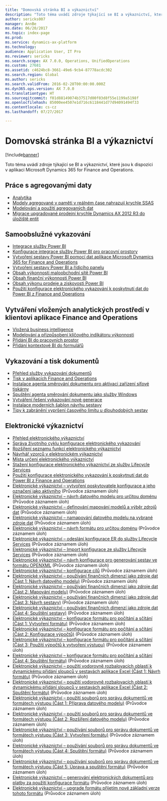 ```yaml
---
title: "Domovská stránka BI a výkaznictví"
description: "Toto téma uvádí zdroje týkající se BI a výkaznictví, které jsou k dispozici v aplikaci Microsoft Dynamics 365 for Finance and Operations."
author: sericks007
manager: AnnBe
ms.date: 06/20/2017
ms.topic: index-page
ms.prod: 
ms.service: dynamics-ax-platform
ms.technology: 
audience: Application User, IT Pro
ms.reviewer: sericks
ms.search.scope: AX 7.0.0, Operations, UnifiedOperations
ms.custom: 27681
ms.assetid: c4624bc8-3661-49e6-9cb4-87778acdc302
ms.search.region: Global
ms.author: sericks
ms.search.validFrom: 2016-02-28T00:00:00.000Z
ms.dyn365.ops.version: AX 7.0.0
ms.translationtype: HT
ms.sourcegitcommit: f01d88149074b37517d00f03d8f55e1199a5198f
ms.openlocfilehash: 85000ee4507e1d716c6118441d77d94091494f33
ms.contentlocale: cs-cz
ms.lasthandoff: 07/27/2017

---
```


# <a name="bi-amp-reporting-home-page"></a>Domovská stránka BI a výkaznictví

[!include[banner](../includes/banner.md)]


Toto téma uvádí zdroje týkající se BI a výkaznictví, které jsou k dispozici v aplikaci Microsoft Dynamics 365 for Finance and Operations. 

<a name="working-with-aggregate-data"></a>Práce s agregovanými daty
---------------------------

-   [Analytika](analytics.md)
-   [Modely agregované v paměti v reálném čase nahrazují krychle SSAS](..\migration-upgrade\in-memory-real-time-aggregate-models.md)
-   [Modelování a použití agregovaných dat](model-aggregate-data.md)
-   [Migrace upgradované prodejní krychle Dynamics AX 2012 R3 do úložiště entit](..\migration-upgrade\migrate-upgraded-cube-entity-store.md)

## <a name="self-service-reporting"></a>Samoobslužné vykazování
-   [Integrace služby Power BI](power-bi-integration.md)
-   [Konfigurace integrace služby Power BI pro pracovní prostory](configure-power-bi-integration.md)
-   [Vytvoření sestavy Power BI pomocí dat aplikace Microsoft Dynamics 365 for Finance and Operations](create-powerbi-report-data.md)
-   [Vytvoření sestavy Power BI a řídicího panelu](create-powerbi-report-dashboard.md)
-   [Obsah výkonnosti maloobchodní sítě Power BI](retail-channel-performance-dashboard-power-bi-data.md)
-   [Obsah finanční výkonnosti Power BI](financial-performance-power-bi-content-pack.md)
-   [Obsah výkonu prodeje a ziskovosti Power BI](sales-profitability-performance-content-pack.md)
-   [Použití konfigurace elektronického vykazování k poskytnutí dat do Power BI z Finance and Operations](general-electronic-reporting-report-configuration-get-data-powerbi.md)

## <a name="building-embedded-analytical-experiences-in-the-finance-and-operations-client"></a>Vytváření vložených analytických prostředí v klientovi aplikace Finance and Operations
-   [Vložená business intelligence](analytics.md#embedded-business-intelligence)
-   [Modelování a přizpůsobení klíčového indikátoru výkonnosti](analytics.md#kpi-modeling-and-customization)
-   [Přidání BI do pracovních prostor](add-bi-workspaces.md)
-   [Přidání kontextové BI do formulářů](add-contextual-bi-forms.md)

## <a name="document-reporting-and-printing"></a>Vykazování a tisk dokumentů
-   [Přehled služby vykazování dokumentů](document-reporting-services.md)
-   [Tisk v aplikacích Finance and Operations](print-documents.md)
-   [Instalace agenta směrování dokumentu pro aktivaci zařízení síťové tiskárny](install-document-routing-agent.md)
-   [Spuštění agenta směrování dokumentu jako služby Windows](run-document-routing-agent-as-windows-service.md)
-   [Vytváření řešení vykazování nové generace](create-nextgen-reporting-solutions.md)
-   [Instalace moderních šablon návrhu sestavy](install-modern-report-design-templates.md)
-   [Tipy k zabránění vypršení časového limitu u dlouhodobých sestav](prevent-long-running-reports-timing-out.md)

## <a name="electronic-reporting"></a>Elektronické výkaznictví
-   [Přehled elektronického výkaznictví](general-electronic-reporting.md)
-   [Správa životního cyklu konfigurace elektronického vykazování](general-electronic-reporting-manage-configuration-lifecycle.md)
-   [Rozšíření seznamu funkcí elektronického výkaznictví](general-electronic-reporting-formulas-list-extension.md)
-   [Návrhář vzorců v elektronickém výkaznictví](general-electronic-reporting-formula-designer.md)
-   [Místa určení elektronického výkaznictví](electronic-reporting-destinations.md)
-   [Stažení konfigurace elektronického výkaznictví ze služby Lifecycle Services](download-electronic-reporting-configuration-lcs.md)
-   [Použití konfigurace elektronického vykazování k poskytnutí dat do Power BI z Finance and Operations](general-electronic-reporting-report-configuration-get-data-powerbi.md)
-   [Elektronické výkaznictví – vytvoření poskytovatele konfigurace a jeho označení jako aktivního](/dynamics365/unified-operations/do-not-publish/er-configuration-provider-mark-it-active-2016-02) (Průvodce záznamem úloh)
-   [Elektronické výkaznictví – návrh datového modelu pro určitou doménu](/dynamics365/unified-operations/do-not-publish/er-design-domain-specific-data-model-2016-02-05) (Průvodce záznamem úloh)
-   [Elektronické výkaznictví – definování mapování modelů a výběr zdrojů dat](/dynamics365/unified-operations/do-not-publish/er-define-model-mapping-select-data-sources-2016-02-05) (Průvodce záznamem úloh)
-   [Elektronické výkaznictví – namapování datového modelu na vybrané zdroje dat](/dynamics365/unified-operations/do-not-publish/er-map-data-model-selected-data-sources-2016-02-05) (Průvodce záznamem úloh)
-   [Elektronické výkaznictví – návrh formátu pro určitou doménu](/dynamics365/unified-operations/do-not-publish/er-design-domain-specific-format-2016-02-05) (Průvodce záznamem úloh)
-   [Elektronické výkaznictví – odeslání konfigurace ER do služby Lifecycle Services](/dynamics365/unified-operations/dev-itpro/analytics/tasks/er-upload-configuration-into-lifecycle-services) (Průvodce záznamem úloh)
-   [Elektronické výkaznictví – Import konfigurace ze služby Lifecycle Services](/dynamics365/unified-operations/dev-itpro/analytics/tasks/er-import-configuration-lifecycle-services) (Průvodce záznamem úloh)
-   [Elektronické výkaznictví – návrh konfigurace pro generování sestav ve formátu OPENXML](/dynamics365/unified-operations/dev-itpro/analytics/tasks/er-design-reports-openxml-2016-11) (Průvodce záznamem úloh)
-   [Elektronické výkaznictví – konfigurace cílů](/dynamics365/unified-operations/do-not-publish/er-destinations-2016-05) (Průvodce záznamem úloh)
-   [Elektronické výkaznictví – používání finančních dimenzí jako zdroje dat (Část 1: Návrh datového modelu)](/dynamics365/unified-operations/dev-itpro/analytics/tasks/er-financial-dimensions-data-source-1) (Průvodce záznamem úloh)
-   [Elektronické výkaznictví – používání finančních dimenzí jako zdroje dat (Část 2: Mapování modelu)](/dynamics365/unified-operations/dev-itpro/analytics/tasks/er-financial-dimensions-data-source-2) (Průvodce záznamem úloh)
-   [Elektronické výkaznictví – používání finančních dimenzí jako zdroje dat (Část 3: Návrh sestavy)](/dynamics365/unified-operations/dev-itpro/analytics/tasks/er-financial-dimensions-data-source-3) (Průvodce záznamem úloh)
-   [Elektronické výkaznictví – používání finančních dimenzí jako zdroje dat (Část 4: Spuštění sestavy)](/dynamics365/unified-operations/dev-itpro/analytics/tasks/er-financial-dimensions-data-source-4) (Průvodce záznamem úloh)
-   [Elektronické výkaznictví – konfigurace formátu pro počítání a sčítání (Část 1: Vytvoření formátu)](/dynamics365/unified-operations/dev-itpro/analytics/tasks/er-format-counting-summing-1) (Průvodce záznamem úloh)
-   [Elektronické výkaznictví – konfigurace formátu pro počítání a sčítání (Část 2: Konfigurace výpočtů)](/dynamics365/unified-operations/dev-itpro/analytics/tasks/er-format-counting-summing-2) (Průvodce záznamem úloh)
-   [Elektronické výkaznictví – konfigurace formátu pro počítání a sčítání (Část 3: Použití výpočtů k vytvoření výstupu)](/dynamics365/unified-operations/dev-itpro/analytics/tasks/er-format-counting-summing-3) (Průvodce záznamem úloh)
-   [Elektronické výkaznictví – konfigurace formátu pro počítání a sčítání (Část 4: Spuštění formátu)](/dynamics365/unified-operations/dev-itpro/analytics/tasks/er-format-counting-summing-4) (Průvodce záznamem úloh)
-   [Elektronické výkaznictví – použití vodorovně rozbalovacích oblastí k dynamickému přidání sloupců v sestavách aplikace Excel (Část 1: Návrh formátu)](/dynamics365/unified-operations/dev-itpro/analytics/tasks/er-horizontal-1) (Průvodce záznamem úloh)
-   [Elektronické výkaznictví – použití vodorovně rozbalovacích oblastí k dynamickému přidání sloupců v sestavách aplikace Excel (Část 2: Spuštění formátu)](/dynamics365/unified-operations/dev-itpro/analytics/tasks/er-horizontal-2) (Průvodce záznamem úloh)
-   [Elektronické výkaznictví – použití souborů pro správu dokumentů ve formátech výstupu (Část 1: Příprava datového modelu)](/dynamics365/unified-operations/dev-itpro/analytics/tasks/er-document-management-files-1) (Průvodce záznamem úloh)
-   [Elektronické výkaznictví – použití souborů pro správu dokumentů ve formátech výstupu (Část 2: Rozšíření datového modelu)](/dynamics365/unified-operations/dev-itpro/analytics/tasks/er-document-management-files-2) (Průvodce záznamem úloh)
-   [Elektronické výkaznictví – používání souborů pro správu dokumentů ve formátech výstupu (Část 3: Vytvoření formátu)](/dynamics365/unified-operations/dev-itpro/analytics/tasks/er-document-management-files-3) (Průvodce záznamem úloh)
-   [Elektronické výkaznictví – používání souborů pro správu dokumentů ve formátech výstupu (Část 4: Spuštění formátu)](/dynamics365/unified-operations/dev-itpro/analytics/tasks/er-document-management-files-4) (Průvodce záznamem úloh)
-   [Elektronické výkaznictví – používání souborů pro správu dokumentů ve formátech výstupu (Část 5: Úprava a spuštění formátu)](/dynamics365/unified-operations/dev-itpro/analytics/tasks/er-document-management-files-5) (Průvodce záznamem úloh)
-   [Elektronické výkaznictví – generování elektronických dokumentů pro platby za použití konfigurace formátu](/dynamics365/unified-operations/dev-itpro/analytics/tasks/er-electronic-payments) (Průvodce záznamem úloh)
-   [Elektronické výkaznictví – upgrade formátu přijetím nové základní verze tohoto formátu](/dynamics365/unified-operations/do-not-publish/er-upgrade-format--2016-05) (Průvodce záznamem úloh)







